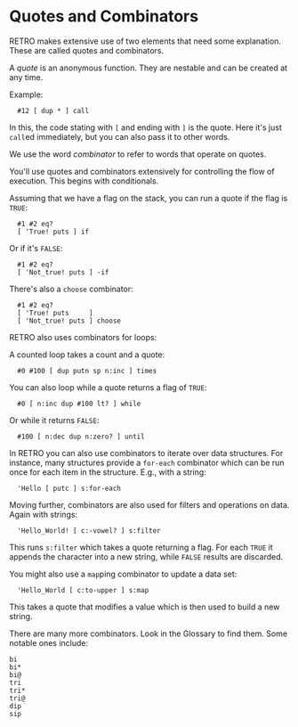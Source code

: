 # Quotes and Combinators

RETRO makes extensive use of two elements that need some explanation. These
are called quotes and combinators.

A *quote* is an anonymous function. They are nestable and can be created at
any time.

Example:

````
  #12 [ dup * ] call
````

In this, the code stating with `[` and ending with `]` is the quote. Here
it's just `call`ed immediately, but you can also pass it to other words.

We use the word *combinator* to refer to words that operate on quotes.

You'll use quotes and combinators extensively for controlling the flow of
execution. This begins with conditionals.

Assuming that we have a flag on the stack, you can run a quote if the
flag is `TRUE`:

````
  #1 #2 eq?
  [ 'True! puts ] if
````

Or if it's `FALSE`:

````
  #1 #2 eq?
  [ 'Not_true! puts ] -if
````

There's also a `choose` combinator:

````
  #1 #2 eq?
  [ 'True! puts     ]
  [ 'Not_true! puts ] choose
````

RETRO also uses combinators for loops:

A counted loop takes a count and a quote:

````
  #0 #100 [ dup putn sp n:inc ] times
````

You can also loop while a quote returns a flag of `TRUE`:

````
  #0 [ n:inc dup #100 lt? ] while
````

Or while it returns `FALSE`:

````
  #100 [ n:dec dup n:zero? ] until
````

In RETRO you can also use combinators to iterate over data structures. For
instance, many structures provide a `for-each` combinator which can be run
once for each item in the structure. E.g., with a string:

````
  'Hello [ putc ] s:for-each
````

Moving further, combinators are also used for filters and operations on
data. Again with strings:

````
  'Hello_World! [ c:-vowel? ] s:filter
````

This runs `s:filter` which takes a quote returning a flag. For each `TRUE`
it appends the character into a new string, while `FALSE` results are
discarded.

You might also use a `map`ping combinator to update a data set:

````
  'Hello_World [ c:to-upper ] s:map
````

This takes a quote that modifies a value which is then used to build a
new string.

There are many more combinators. Look in the Glossary to find them. Some
notable ones include:

    bi
    bi*
    bi@
    tri
    tri*
    tri@
    dip
    sip
